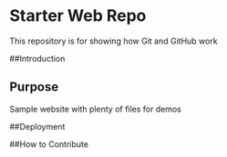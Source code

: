 # Starter Web Repo

This repository is for showing how Git and GitHub work

##Introduction


## Purpose

Sample website with plenty of files for demos

##Deployment

##How to Contribute